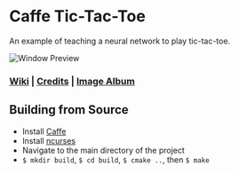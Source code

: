 # Caffe Tic-Tac-Toe

An example of teaching a neural network to play tic-tac-toe.

![Window Preview](https://i.imgur.com/RCzNfYk.png)

### [Wiki](https://github.com/trigger-death/Caffe-TicTacToe/wiki) | [Credits](https://github.com/trigger-death/Caffe-TicTacToe/wiki/Credits) | [Image Album](https://imgur.com/a/irmkF)

## Building from Source
* Install [Caffe](https://github.com/BVLC/caffe)
* Install [ncurses](https://en.wikipedia.org/wiki/Ncurses)
* Navigate to the main directory of the project
* `$ mkdir build`, `$ cd build`, `$ cmake ..`, then `$ make`
